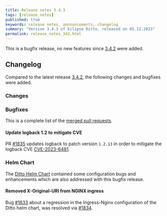 ```yaml
---
title: Release notes 3.4.3
tags: [release_notes]
published: true
keywords: release notes, announcements, changelog
summary: "Version 3.4.3 of Eclipse Ditto, released on 05.12.2023"
permalink: release_notes_343.html
---
```


This is a bugfix release, no new features since [3.4.2](release_notes_342.html) were added.

## Changelog

Compared to the latest release [3.4.2](release_notes_342.html), the following changes and bugfixes were added.

### Changes


### Bugfixes

This is a complete list of the
[merged pull requests](https://github.com/eclipse-ditto/ditto/pulls?q=is%3Apr+milestone%3A3.4.3).

#### Update logback 1.2 to mitigate CVE

PR [#1835](https://github.com/eclipse-ditto/ditto/pull/1835) updates logback to patch version `1.2.13` in order to
mitigate the logback CVE [CVE-2023-6481](https://www.cve.org/cverecord?id=CVE-2023-6481).


### Helm Chart

The [Ditto Helm Chart](https://github.com/eclipse-ditto/ditto/tree/master/deployment/helm) contained some configuration 
bugs and enhancements which are also addressed with this bugfix release.

#### Removed X-Original-URI from NGINX ingress

Bug [#1833](https://github.com/eclipse-ditto/ditto/issues/1833) about a regression in the Ingress-Nginx configuration
of the Ditto helm chart, was resolved via [#1834](https://github.com/eclipse-ditto/ditto/pull/1834).
